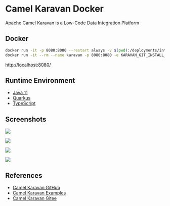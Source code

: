 # Camel Karavan Docker

Apache Camel Karavan is a Low-Code Data Integration Platform

## Docker
```sh
docker run -it -p 8080:8080 --restart always -v $(pwd):/deployments/integrations ghcr.io/apache/camel-karavan:latest
docker run -it --rm --name karavan -p 8080:8080 -e KARAVAN_GIT_INSTALL_GITEA=true -e KARAVAN_IMAGE_REGISTRY_INSTALL=true ghcr.io/apache/camel-karavan
```
[http://localhost:8080/](http://localhost:8080/)

## Runtime Environment
- [Java 11](https://openjdk.java.net/projects/jdk/11/)
- [Quarkus](https://quarkus.io/)
- [TypeScript](https://www.typescriptlang.org/)

## Screenshots
![](https://gitee.com/mirrors_apache/camel-karavan/raw/main/images/karavan-clouds-large.png)

![](https://gitee.com/mirrors_apache/camel-karavan/raw/3.18.4/images/karavan-about.png)

![](https://gitee.com/mirrors_apache/camel-karavan/raw/3.18.4/images/karavan-ipaas-1.png)

![](https://gitee.com/mirrors_apache/camel-karavan/raw/3.18.4/images/karavan-vscode.png)

## References
- [Camel Karavan GitHub](https://github.com/apache/camel-karavan)
- [Camel Karavan Examples](https://github.com/apache/camel-karavan/tree/main/karavan-demo)
- [Camel Karavan Gitee](https://gitee.com/mirrors_apache/camel-karavan)